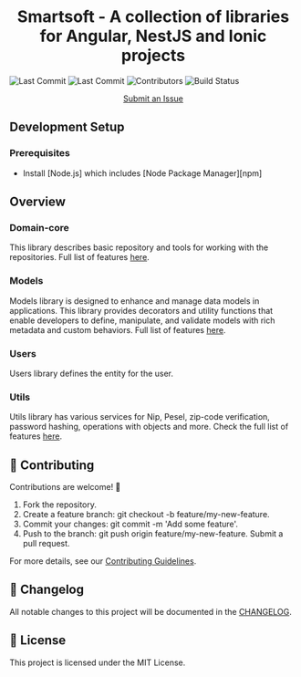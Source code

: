 <h1 align="center">Smartsoft - A collection of libraries for Angular, NestJS and Ionic projects</h1>

![Last Commit](https://img.shields.io/github/last-commit/emiljuchnikowski/smartsoft001)
![Last Commit](https://img.shields.io/github/issues/emiljuchnikowski/smartsoft001)
![Contributors](https://img.shields.io/github/contributors/emiljuchnikowski/smartsoft001)
![Build Status](https://github.com/emiljuchnikowski/smartsoft001/actions/workflows/publish.yml/badge.svg)

<p align="center">
  <a href="https://github.com/emiljuchnikowski/smartsoft001/issues">Submit an Issue</a>

[//]: # (  ·)

[//]: # (  <a href="">Blog</a>)
[//]: # (  <br>)

[//]: # (  <br>)

[//]: # (</p>)

[//]: # ()
[//]: # (<p align="center">)

[//]: # (  <a href="https://www.npmjs.com/package/@smartsoft001/cli">)

[//]: # (    Smartsoft CLI)

[//]: # (  </a>&nbsp;)

[//]: # (</p>)

[//]: # ()
[//]: # (<hr>)

[//]: # (## Documentation)

[//]: # ()
[//]: # (Get started with Angular, learn the fundamentals and explore advanced topics on our documentation website.)

[//]: # ()
[//]: # (- [Getting Started][quickstart])

[//]: # (- [Architecture][architecture])

[//]: # (- [Components and Templates][componentstemplates])

[//]: # (- [Forms][forms])

[//]: # (- [API][api])

## Development Setup

### Prerequisites

- Install [Node.js] which includes [Node Package Manager][npm]

[//]: # (### Setting Up new Project)

[//]: # ()
[//]: # (Install the Smartsoft CLI globally:)

[//]: # (```)

[//]: # (npm install @smartsoft001/cli -g)

[//]: # (```)

[//]: # ()
[//]: # (Prepare system dependencies to work with the framework:)

[//]: # (```)

[//]: # (smart prepare)

[//]: # (```)

[//]: # ()
[//]: # (Create project:)

[//]: # (```)

[//]: # (smart init --name [name])

[//]: # (```)

[//]: # ()
[//]: # (Checkout the CLI for more commands <a href="https://www.npmjs.com/package/@smartsoft001/cli">Smartsoft CLI</a>)

[//]: # (### Add to existing Project)

[//]: # ()
[//]: # (Install the Smartsoft CLI)

[//]: # (```)

[//]: # (npm install @smartsoft001/cli -g)

[//]: # (```)

## Overview

### Domain-core
This library describes basic repository and tools for working with the repositories.
Full list of features [here](packages/shared/domain-core/README.md).

### Models
Models library is designed to enhance and manage data models in applications. This library provides decorators and utility 
functions that enable developers to define, manipulate, and validate models with rich metadata and custom behaviors. 
Full list of features [here](packages/shared/models/README.md).

### Users
Users library defines the entity for the user.

### Utils
Utils library has various services for Nip, Pesel, zip-code verification, password hashing, operations with objects and 
more. Check the full list of features [here](packages/shared/utils/README.md).

[//]: # (### Generate)
[//]: # (Use generate command to generate libraries or domains. Has an alias g.)

[//]: # (Generate shared library)

[//]: # (```)

[//]: # (smart generate library [name] [--type=default])

[//]: # (```)

[//]: # (or)

[//]: # (```)

[//]: # (smart g library [name] [--type=default])

[//]: # (```)

[//]: # (<table>)

[//]: # (    <tbody><tr>)

[//]: # (        <td>name</td>)

[//]: # (        <td>Library name</td>)

[//]: # (    </tr>)

[//]: # (    <tr>)

[//]: # (        <td>--type</td>)

[//]: # (        <td>)

[//]: # (            Type of library &#40;default: default&#41;)

[//]: # (            <ul>)

[//]: # (                <li>angular - angular library</li>)

[//]: # (                <li>default - nodejs library</li>)

[//]: # (            </ul>        )

[//]: # (        </td>)

[//]: # (    </tr>)

[//]: # (</tbody></table>)

[//]: # ()
[//]: # (Generate domain)

[//]: # (```)

[//]: # (smart g domain [name])

[//]: # (```)

## 🤝 Contributing

Contributions are welcome! 🎉

1. Fork the repository.
2. Create a feature branch: git checkout -b feature/my-new-feature.
3. Commit your changes: git commit -m 'Add some feature'.
4. Push to the branch: git push origin feature/my-new-feature.
   Submit a pull request.

For more details, see our [Contributing Guidelines](./CONTRIBUTING.md).

## 📝 Changelog

All notable changes to this project will be documented in the [CHANGELOG](./CHANGELOG.md).

## 📜 License

This project is licensed under the MIT License.
